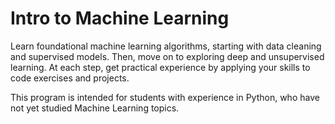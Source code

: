 # Intro to Machine Learning

Learn foundational machine learning algorithms, starting with data cleaning and supervised models. Then, move on to exploring deep and unsupervised learning. At each step, get practical experience by applying your skills to code exercises and projects. 

This program is intended for students with experience in Python, who have not yet studied Machine Learning topics. 
